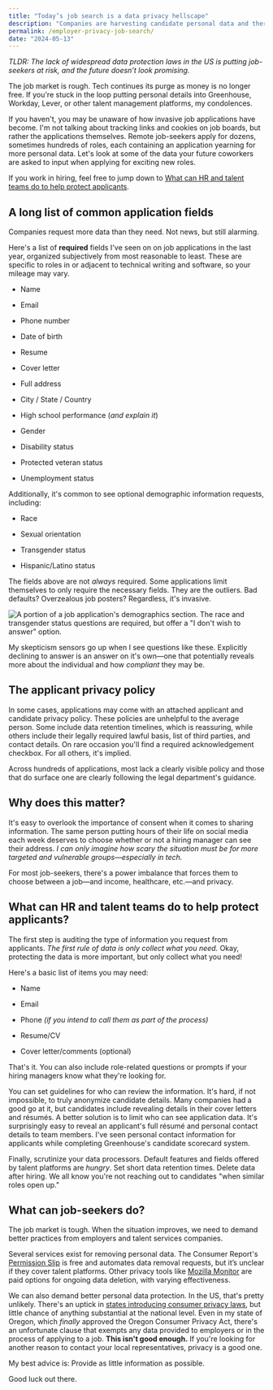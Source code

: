 ```yaml
---
title: "Today’s job search is a data privacy hellscape"
description: "Companies are harvesting candidate personal data and there's not much we can do about it."
permalink: /employer-privacy-job-search/
date: "2024-05-13"
---
```


_TLDR: The lack of widespread data protection laws in the US is putting job-seekers at risk, and the future doesn’t look promising._

The job market is rough. Tech continues its purge as money is no longer free. If you're stuck in the loop putting personal details into Greenhouse, Workday, Lever, or other talent management platforms, my condolences.

If you haven't, you may be unaware of how invasive job applications have become. I'm not talking about tracking links and cookies on job boards, but rather the applications themselves. Remote job-seekers apply for dozens, sometimes hundreds of roles, each containing an application yearning for more personal data. Let's look at some of the data your future coworkers are asked to input when applying for exciting new roles.

If you work in hiring, feel free to jump down to [What can HR and talent teams do to help protect applicants](#what-can-hr-and-talent-teams-do-to-help-protect-applicants%3F).

## A long list of common application fields

Companies request more data than they need. Not news, but still alarming.

Here's a list of **required** fields I've seen on on job applications in the last year, organized subjectively from most reasonable to least. These are specific to roles in or adjacent to technical writing and software, so your mileage may vary.

- Name

- Email

- Phone number

- Date of birth

- Resume

- Cover letter

- Full address

- City / State / Country

- High school performance (_and explain it_)

- Gender

- Disability status

- Protected veteran status

- Unemployment status

Additionally, it's common to see optional demographic information requests, including:

- Race

- Sexual orientation

- Transgender status

- Hispanic/Latino status

The fields above are not _always_ required. Some applications limit themselves to only require the necessary fields. They are the outliers. Bad defaults? Overzealous job posters? Regardless, it's invasive.

![A portion of a job application's demographics section. The race and transgender status questions are required, but offer a "I don't wish to answer" option.](/assets/img/optional-required.png)

My skepticism sensors go up when I see questions like these. Explicitly declining to answer is an answer on it's own—one that potentially reveals more about the individual and how *compliant* they may be.

## The applicant privacy policy

In some cases, applications may come with an attached applicant and candidate privacy policy. These policies are unhelpful to the average person. Some include data retention timelines, which is reassuring, while others include their legally required lawful basis, list of third parties, and contact details. On rare occasion you'll find a required acknowledgement checkbox. For all others, it's implied.

Across hundreds of applications, most lack a clearly visible policy and those that do surface one are clearly following the legal department's guidance.

## Why does this matter?

It's easy to overlook the importance of consent when it comes to sharing information. The same person putting hours of their life on social media each week deserves to choose whether or not a hiring manager can see their address. _I can only imagine how scary the situation must be for more targeted and vulnerable groups—especially in tech._

For most job-seekers, there's a power imbalance that forces them to choose between a job—and income, healthcare, etc.—and privacy.

## What can HR and talent teams do to help protect applicants?

The first step is auditing the type of information you request from applicants. _The first rule of data is only collect what you need._ Okay, protecting the data is more important, but only collect what you need!

Here's a basic list of items you may need:

- Name

- Email

- Phone _(if you intend to call them as part of the process)_

- Resume/CV

- Cover letter/comments (optional)

That's it. You can also include role-related questions or prompts if your hiring managers know what they're looking for.

You can set guidelines for who can review the information. It's hard, if not impossible, to truly anonymize candidate details. Many companies had a good go at it, but candidates include revealing details in their cover letters and résumés. A better solution is to limit who can see application data. It's surprisingly easy to reveal an applicant's full résumé and personal contact details to team members. I've seen personal contact information for applicants while completing Greenhouse's candidate scorecard system.

Finally, scrutinize your data processors. Default features and fields offered by talent platforms are _hungry_. Set short data retention times. Delete data after hiring. We all know you're not reaching out to candidates "when similar roles open up."

## What can job-seekers do?

The job market is tough. When the situation improves, we need to demand better practices from employers and talent services companies.

Several services exist for removing personal data. The Consumer Report's [Permission Slip](https://www.permissionslipcr.com/) is free and automates data removal requests, but it’s unclear if they cover talent platforms. Other privacy tools like [Mozilla Monitor](https://monitor.mozilla.org) are paid options for ongoing data deletion, with varying effectiveness.

We can also demand better personal data protection. In the US, that's pretty unlikely. There's an uptick in [states introducing consumer privacy laws](https://iapp.org/resources/article/us-state-privacy-legislation-tracker/), but little chance of anything substantial at the national level. Even in my state of Oregon, which _finally_ approved the Oregon Consumer Privacy Act, there's an unfortunate clause that exempts any data provided to employers or in the process of applying to a job. **This isn't good enough.** If you're looking for another reason to contact your local representatives, privacy is a good one.

My best advice is: Provide as little information as possible.

Good luck out there.